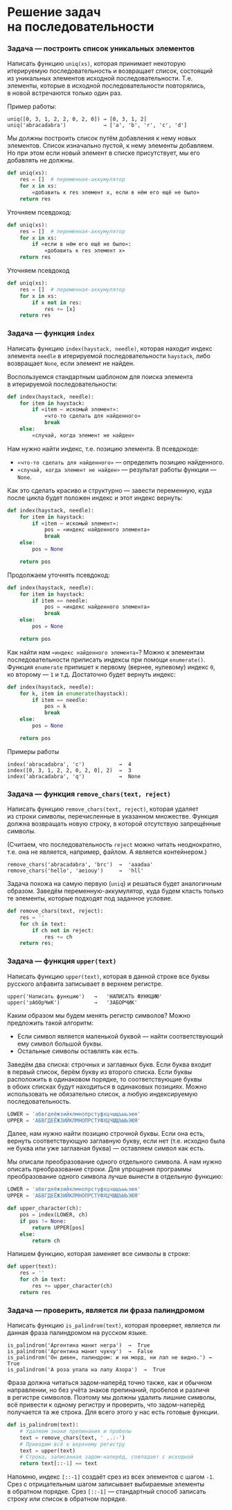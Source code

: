 Решение задач на последовательности
===================================

### Задача — построить список уникальных элементов

Написать функцию `uniq(xs)`, которая принимает некоторую итерируемую последовательность
и возвращает список, состоящий из уникальных элементов исходной последовательности.
Т.е. элементы, которые в исходной последовательности повторялись, в новой встречаются
только один раз.

Пример работы:

    uniq([0, 3, 1, 2, 2, 0, 2, 0]) → [0, 3, 1, 2]
    uniq('abracadabra')            → ['a', 'b', 'r', 'c', 'd']

Мы должны построить список путём добавления к нему новых элементов. Список изначально
пустой, к нему элементы добавляем. Но при этом если новый элемент в списке присутствует,
мы его добавлять не должны.

```python
def uniq(xs):
    res = []  # переменная-аккумулятор
    for x in xs:
        «добавить к res элемент x, если в нём его ещё не было»
    return res
```

Уточняем псевдокод:

```python
def uniq(xs):
    res = []  # переменная-аккумулятор
    for x in xs:
        if «если в нём его ещё не было»:
            «добавить к res элемент x»
    return res
```

Уточняем псевдокод

```python
def uniq(xs):
    res = []  # переменная-аккумулятор
    for x in xs:
        if x not in res:
            res += [x]
    return res
```

### Задача — функция `index`

Написать функцию `index(haystack, needle)`, которая находит индекс элемента
`needle` в итерируемой последовательности `haystack`, либо возвращает `None`,
если элемент не найден.

Воспользуемся стандартным шаблоном для поиска элемента в итерируемой
последовательности:

```python
def index(haystack, needle):
    for item in haystack:
        if «item — искомый элемент»:
            «что-то сделать для найденного»
            break
    else:
        «случай, когда элемент не найден»
```

Нам нужно найти индекс, т.е. позицию элемента. В псевдокоде:

* `«что-то сделать для найденного»` — определить позицию найденного.
* `«случай, когда элемент не найден»` — результат работы функции — `None`.

Как это сделать красиво и структурно — завести переменную, куда после
цикла будет положен индекс и этот индекс вернуть:

```python
def index(haystack, needle):
    for item in haystack:
        if «item — искомый элемент»:
            pos = «индекс найденного элемента»
            break
    else:
        pos = None

    return pos
```

Продолжаем уточнять псевдокод:

```python
def index(haystack, needle):
    for item in haystack:
        if item == needle:
            pos = «индекс найденного элемента»
            break
    else:
        pos = None

    return pos
```

Как найти нам `«индекс найденного элемента»`? Можно к элементам
последовательности приписать индексы при помощи `enumerate()`.
Функция `enumerate` припишет к первому (вернее, нулевому) индекс
`0`, ко второму — `1` и т.д. Достаточно будет вернуть индекс:

```python
def index(haystack, needle):
    for k, item in enumerate(haystack):
        if item == needle:
            pos = k
            break
    else:
        pos = None

    return pos
```

Примеры работы

    index('abracadabra', 'c')           →  4
    index([0, 3, 1, 2, 2, 0, 2, 0], 2)  →  3
    index('abracadabra', 'q')           →  None


### Задача — функция `remove_chars(text, reject)`

Написать функцию `remove_chars(text, reject)`, которая удаляет из строки
символы, перечисленные в указанном множестве. Функция должна возвращать
новую строку, в которой отсутствую запрещённые символы.

(Считаем, что последовательность `reject` можно читать неоднократно, т.е.
она не является, например, файлом. А является контейнером.)

    remove_chars('abracadabra', 'brc')  →  'aaadaa'
    remove_chars('hello', 'aeiouy')     →  'hll'

Задача похожа на самую первую (`uniq`) и решаться будет аналогичным образом.
Заведём переменную-аккумулятор, куда будем класть только те элементы,
которые подходят под заданное условие.

```python
def remove_chars(text, reject):
    res = ''
    for ch in text:
        if ch not in reject:
            res += ch
    return res;
```

### Задача — функция `upper(text)`

Написать функцию `upper(text)`, которая в данной строке все буквы русского
алфавита записывает в верхнем регистре.

    upper('Написать функцию')   →   'НАПИСАТЬ ФУНКЦИЮ'
    upper('зАбОрЧиК')           →   'ЗАБОРЧИК'

Каким образом мы будем менять регистр символов? Можно предложить такой
алгоритм:

* Если символ является маленькой буквой — найти соответствующий ему
  символ большой буквы.
* Остальные символы оставлять как есть.

Заведём два списка: строчных и заглавных букв. Если буква входит в первый
список, берём букву из второго списка. Если буквы расположить в одинаковом
порядке, то соответствующие буквы в обоих списках будут находиться в одинаковых
позициях. Можно использовать не обязательно список, а любую индексируемую
последовательность.

```python
LOWER = 'абвгдеёжзийклмнопрстуфхцчшщъыьэюя'
UPPER = 'АБВГДЕЁЖЗИЙКЛМНОПРСТУФХЦЧШЩЪЫЬЭЮЯ'
```

Далее, нам нужно найти позицию строчной буквы. Если она есть, вернуть
соответствующую заглавную букву, если нет (т.е. исходно была не буква или
уже заглавная буква) — оставляем символ как есть.

Мы описали преобразование одного отдельного символа. А нам нужно описать
преобразование строки. Для упрощения программы преобразование одного символа
лучше вынести в отдельную функцию:

```python
LOWER = 'абвгдеёжзийклмнопрстуфхцчшщъыьэюя'
UPPER = 'АБВГДЕЁЖЗИЙКЛМНОПРСТУФХЦЧШЩЪЫЬЭЮЯ'

def upper_character(ch):
    pos = index(LOWER, ch)
    if pos != None:
        return UPPER[pos]
    else:
        return ch
```

Напишем функцию, которая заменяет все символы в строке:

```python
def upper(text):
    res = ''
    for ch in text:
        res += upper_character(ch)
    return res
```

### Задача — проверить, является ли фраза палиндромом

Написать функцию `is_palindrom(text)`, которая проверяет,
является ли данная фраза палиндромом на русском языке.

    is_palindrom('Аргентина манит негра')  →  True
    is_palindrom('Аргентина манит чукчу')  →  False
    is_palindrom('Он дивен, палиндром: и ни морд, ни лап не видно.') → True
    is_palindrom('А роза упала на лапу Азора')  →  True

Фраза должна читаться задом-наперёд точно также, как и обычном направлении,
но без учёта знаков препинаний, пробелов и различя в регистре символов.
Поэтому мы должны удалить лишние символы, всё привести к одному регистру
и проверить, что задом-наперёд получается та же строка. Для всего этого
у нас есть готовые функции.

```python
def is_palindrom(text):
    # Удаляем знаки препинания и пробелы
    text = remove_chars(text, ' ,.:-')
    # Приводим всё к верхнему регистру
    text = upper(text)
    # Строка, записанная задом-наперёд, совпадает с исходной
    return text[::-1] == text
```

Напомню, индекс `[::-1]` создаёт срез из всех элементов с шагом `-1`. Срез
с отрицательным шагом записывает выбираемые элементы в обратном порядке.
Срез `[::-1]` — стандартный способ записать строку или список в обратном
порядке.

